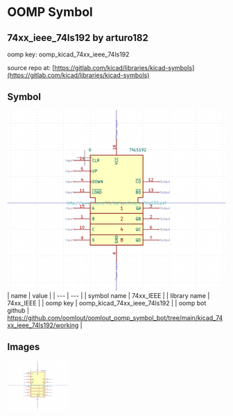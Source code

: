 # OOMP Symbol  
## 74xx_ieee_74ls192  by arturo182  
  
oomp key: oomp_kicad_74xx_ieee_74ls192  
  
source repo at: [https://gitlab.com/kicad/libraries/kicad-symbols](https://gitlab.com/kicad/libraries/kicad-symbols)  
## Symbol  
  
[![working.png](working_600.png)](working.png)  
| name | value | 
| --- | --- | 
| symbol name | 74xx_IEEE | 
| library name | 74xx_IEEE | 
| oomp key | oomp_kicad_74xx_ieee_74ls192 | 
| oomp bot github | https://github.com/oomlout/oomlout_oomp_symbol_bot/tree/main/kicad_74xx_ieee_74ls192/working | 
## Images  
  
[![working.png](working_140.png)](working.png)  
